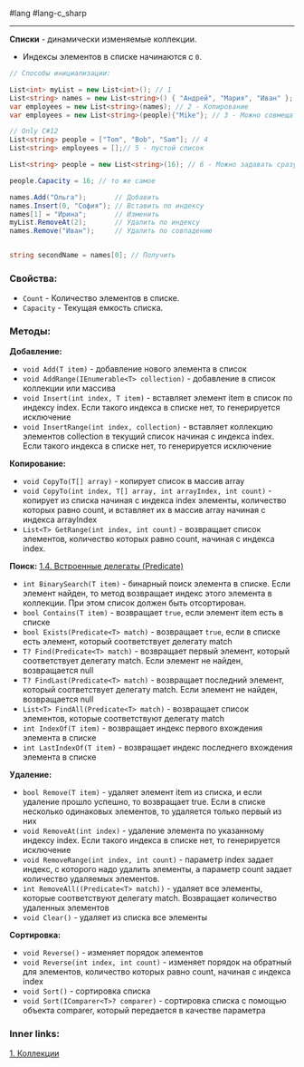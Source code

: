 #lang #lang-c_sharp

---
**Списки** - динамически изменяемые коллекции.
- Индексы элементов в списке начинаются с `0`.

```csharp
// Способы инициализации:

List<int> myList = new List<int>(); // 1
List<string> names = new List<string>() { "Андрей", "Мария", "Иван" };
var employees = new List<string>(names); // 2 - Копирование
var employees = new List<string>(people){"Mike"}; // 3 - Можно совмещать

// Only C#12
List<string> people = ["Tom", "Bob", "Sam"]; // 4
List<string> employees = [];// 5 - пустой список

List<string> people = new List<string>(16); // 6 - Можно задавать сразу размер (для оптимизации)

people.Capacity = 16; // то же самое

names.Add("Ольга");       // Добавить
names.Insert(0, "София"); // Вставить по индексу
names[1] = "Ирина";       // Изменить
myList.RemoveAt(2);       // Удалить по индексу
names.Remove("Иван");     // Удалить по совпадению


string secondName = names[0]; // Получить
```

### Свойства:
- `Count` - Количество элементов в списке.
- `Capacity` - Текущая емкость списка.

### Методы:
**Добавление:**
 - `void Add(T item)` - добавление нового элемента в список
 - `void AddRange(IEnumerable<T> collection)` - добавление в список коллекции или массива
- `void Insert(int index, T item)` - вставляет элемент item в список по индексу index. Если такого индекса в списке нет, то генерируется исключение
- `void InsertRange(int index, collection)` - вставляет коллекцию элементов collection в текущий список начиная с индекса index. Если такого индекса в списке нет, то генерируется исключение

**Копирование:**
- `void CopyTo(T[] array)` - копирует список в массив array
- `void CopyTo(int index, T[] array, int arrayIndex, int count)` - копирует из списка начиная с индекса index элементы, количество которых равно count, и вставляет их в массив array начиная с индекса arrayIndex
- `List<T> GetRange(int index, int count)` - возвращает список элементов, количество которых равно count, начиная с индекса index.

**Поиск:**
[1.4. Встроенные делегаты (Predicate)](1.%20Lang/C-sharp/0.%20Введение/3.%20Делегаты/1.4.%20Встроенные%20делегаты.md)
- `int BinarySearch(T item)` - бинарный поиск элемента в списке. Если элемент найден, то метод возвращает индекс этого элемента в коллекции. При этом список должен быть отсортирован.
- `bool Contains(T item)` - возвращает `true`, если элемент item есть в списке
- `bool Exists(Predicate<T> match)` - возвращает `true`, если в списке есть элемент, который соответствует делегату match
- `T? Find(Predicate<T> match)` - возвращает первый элемент, который соответствует делегату match. Если элемент не найден, возвращается null
- `T? FindLast(Predicate<T> match)` - возвращает последний элемент, который соответствует делегату match. Если элемент не найден, возвращается null
- `List<T> FindAll(Predicate<T> match)` - возвращает список элементов, которые соответствуют делегату match
- `int IndexOf(T item)` - возвращает индекс первого вхождения элемента в списке
- `int LastIndexOf(T item)` - возвращает индекс последнего вхождения элемента в списке

**Удаление:**
- `bool Remove(T item)` - удаляет элемент item из списка, и если удаление прошло успешно, то возвращает true. Если в списке несколько одинаковых элементов, то удаляется только первый из них
- `void RemoveAt(int index)` - удаление элемента по указанному индексу index. Если такого индекса в списке нет, то генерируется исключение
- `void RemoveRange(int index, int count)` - параметр index задает индекс, с которого надо удалить элементы, а параметр count задает количество удаляемых элементов.
- `int RemoveAll((Predicate<T> match))` - удаляет все элементы, которые соответствуют делегату match. Возвращает количество удаленных элементов
- `void Clear()` - удаляет из списка все элементы

**Сортировка:**
- `void Reverse()` - изменяет порядок элементов
- `void Reverse(int index, int count)` - изменяет порядок на обратный для элементов, количество которых равно count, начиная с индекса index
- `void Sort()` - сортировка списка
- `void Sort(IComparer<T>? comparer)` - сортировка списка с помощью объекта comparer, который передается в качестве параметра


### Inner links:
[1. Коллекции](1.%20Lang/C-sharp/0.%20Введение/3.%20Коллекции/1.%20Коллекции.md)
